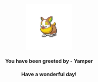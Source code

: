 <p align="center">
    <img src="https://raw.githubusercontent.com/PokeAPI/sprites/master/sprites/pokemon/835.png" width="150" height="150">
</p>
<h3 align="center">You have been greeted by - <b>Yamper</b></h3>
<h3 align="center">Have a wonderful day!</h3>

